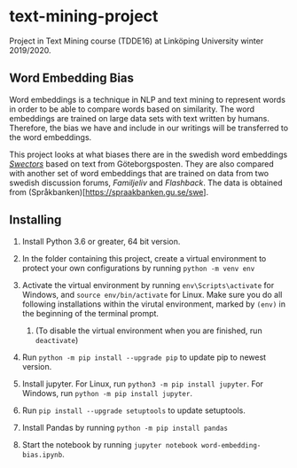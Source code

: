# text-mining-project
Project in Text Mining course (TDDE16) at Linköping University winter 2019/2020.

## Word Embedding Bias
Word embeddings is a technique in NLP and text mining to represent words in order to be able to compare words based on similarity. The word embeddings are trained on large data sets with text written by humans. Therefore, the bias we have and include in our writings will be transferred to the word embeddings. 

This project looks at what biases there are in the swedish word embeddings [*Swectors*](https://www.ida.liu.se/divisions/hcs/nlplab/swectors/) based on text from Göteborgsposten. They are also compared with another set of word embeddings that are trained on data from two swedish discussion forums, *Familjeliv* and *Flashback*. The data is obtained from (Språkbanken)[https://spraakbanken.gu.se/swe].


## Installing
1. Install Python 3.6 or greater, 64 bit version.

2. In the folder containing this project, create a virtual environment to protect your own configurations by running `python -m venv env`

3. Activate the virtual environment by running `env\Scripts\activate` for Windows, and `source env/bin/activate` for Linux. Make sure you do all following installations within the virutal environment, marked by `(env)` in the beginning of the terminal prompt.

    1. (To disable the virtual environment when you are finished, run `deactivate`)

4. Run `python -m pip install --upgrade pip` to update pip to newest version.

5. Install jupyter. For Linux, run `python3 -m pip install jupyter`. For Windows, run `python -m pip install jupyter`.

6. Run `pip install --upgrade setuptools` to update setuptools.

7. Install Pandas by running `python -m pip install pandas`

8. Start the notebook by running `jupyter notebook word-embedding-bias.ipynb`.



